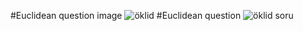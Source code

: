 #Euclidean question image
![öklid](https://github.com/user-attachments/assets/e0cad125-0754-4053-a7f8-e20069f051eb)
#Euclidean question
![öklid soru](https://github.com/user-attachments/assets/fe6c4e9a-76db-4e10-95c7-627c0e395b2e)
